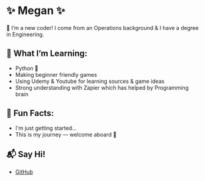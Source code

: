 # ✨ Megan  ✨

🎨 I’m a new coder! I come from an Operations background & I have a degree in Engineering.

## 🧪 What I’m Learning:
- Python 🐍
- Making beginner friendly games
- Using Udemy & Youtube for learning sources & game ideas
- Strong understanding with Zapier which has helped by Programming brain

## 💫 Fun Facts:
- I'm just getting started...
- This is my journey — welcome aboard 🚀
  
## 📬 Say Hi!
- [GitHub](https://github.com/meganadeleh)

